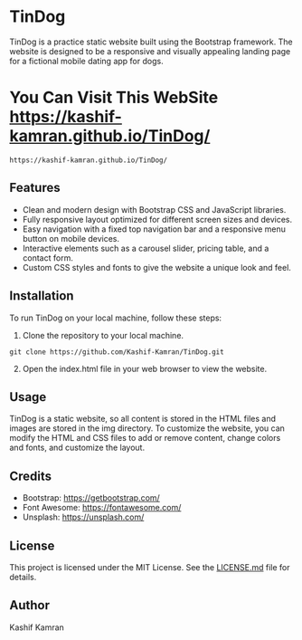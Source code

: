 
# TinDog

TinDog is a practice static website built using the Bootstrap framework. The website is designed to be a responsive and visually appealing landing page for a fictional mobile dating app for dogs. 

# You Can Visit This WebSite https://kashif-kamran.github.io/TinDog/
```
https://kashif-kamran.github.io/TinDog/
```

## Features

- Clean and modern design with Bootstrap CSS and JavaScript libraries.
- Fully responsive layout optimized for different screen sizes and devices.
- Easy navigation with a fixed top navigation bar and a responsive menu button on mobile devices.
- Interactive elements such as a carousel slider, pricing table, and a contact form.
- Custom CSS styles and fonts to give the website a unique look and feel.

## Installation

To run TinDog on your local machine, follow these steps:

1. Clone the repository to your local machine.
```
git clone https://github.com/Kashif-Kamran/TinDog.git
```

2. Open the index.html file in your web browser to view the website.

## Usage

TinDog is a static website, so all content is stored in the HTML files and images are stored in the img directory. To customize the website, you can modify the HTML and CSS files to add or remove content, change colors and fonts, and customize the layout.

## Credits

- Bootstrap: https://getbootstrap.com/
- Font Awesome: https://fontawesome.com/
- Unsplash: https://unsplash.com/

## License

This project is licensed under the MIT License. See the [LICENSE.md](LICENSE.md) file for details.

## Author

Kashif Kamran
